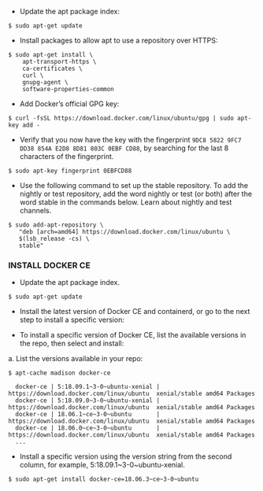 - Update the apt package index:

```
$ sudo apt-get update
```

- Install packages to allow apt to use a repository over HTTPS:

```
$ sudo apt-get install \
    apt-transport-https \
    ca-certificates \
    curl \
    gnupg-agent \
    software-properties-common
```

- Add Docker’s official GPG key:

```
$ curl -fsSL https://download.docker.com/linux/ubuntu/gpg | sudo apt-key add -
```

- Verify that you now have the key with the fingerprint `9DC8 5822 9FC7 DD38 854A E2D8 8D81 803C 0EBF CD88`, by searching for the last 8 characters of the fingerprint.

```
$ sudo apt-key fingerprint 0EBFCD88
```    

- Use the following command to set up the stable repository. To add the nightly or test repository, add the word nightly or test (or both) after the word stable in the commands below. Learn about nightly and test channels.

```
$ sudo add-apt-repository \
   "deb [arch=amd64] https://download.docker.com/linux/ubuntu \
   $(lsb_release -cs) \
   stable"
```  

### INSTALL DOCKER CE
- Update the apt package index.

```
$ sudo apt-get update
```

- Install the latest version of Docker CE and containerd, or go to the next step to install a specific version:

- To install a specific version of Docker CE, list the available versions in the repo, then select and install:

a. List the versions available in your repo:

```
$ apt-cache madison docker-ce

  docker-ce | 5:18.09.1~3-0~ubuntu-xenial | https://download.docker.com/linux/ubuntu  xenial/stable amd64 Packages
  docker-ce | 5:18.09.0~3-0~ubuntu-xenial | https://download.docker.com/linux/ubuntu  xenial/stable amd64 Packages
  docker-ce | 18.06.1~ce~3-0~ubuntu       | https://download.docker.com/linux/ubuntu  xenial/stable amd64 Packages
  docker-ce | 18.06.0~ce~3-0~ubuntu       | https://download.docker.com/linux/ubuntu  xenial/stable amd64 Packages
  ...
```

- Install a specific version using the version string from the second column, for example, 5:18.09.1~3-0~ubuntu-xenial.

```
$ sudo apt-get install docker-ce=18.06.3~ce~3-0~ubuntu
```
